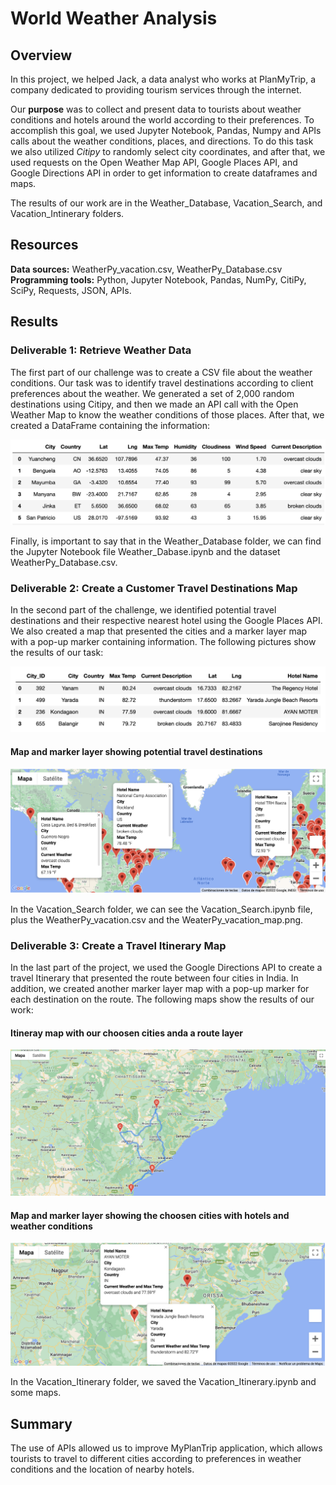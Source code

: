 # World Weather Analysis

## Overview

In this project, we helped Jack, a data analyst who works at PlanMyTrip,  a company dedicated to providing tourism services through the internet.

Our **purpose** was to collect and present data to tourists about weather conditions and hotels around the world according to their preferences. To accomplish this goal, we used Jupyter Notebook, Pandas, Numpy and APIs calls about the weather conditions, places, and directions. To do this task we also utilized _Citipy_ to randomly select city coordinates, and after that, we used requests on the Open Weather Map API, Google Places API, and Google Directions API in order to get information to create dataframes and maps.

The results of our work are in the Weather_Database, Vacation_Search, and Vacation_Intinerary folders.

## Resources
**Data sources:** WeatherPy_vacation.csv, WeatherPy_Database.csv
**Programming tools:** Python, Jupyter Notebook, Pandas, NumPy, CitiPy, SciPy, Requests, JSON, APIs.

## Results

### Deliverable 1: Retrieve Weather Data
The first part of our challenge was to create a CSV file about the weather conditions. Our task was to identify travel destinations according to client preferences about the weather. We generated a set of 2,000 random destinations using Citipy, and then we made an API call with the Open Weather Map to know the weather conditions of those places. After that, we created a DataFrame containing the information:

![Alt text](/Resources/1dataframe.png "imagen1")

Finally, is important to say that in the Weather_Database folder, we can find the Jupyter Notebook file Weather_Dabase.ipynb and the dataset WeatherPy_Database.csv.

### Deliverable 2: Create a Customer Travel Destinations Map

In the second part of the challenge, we identified potential travel destinations and their respective nearest hotel using the Google Places API. We also created a map that presented the cities and a marker layer map with a pop-up marker containing information. The following pictures show the results of our task:

![Alt text](/Resources/df_hotels.png "imagen2")

#### Map and marker layer showing potential travel destinations
![Alt text](/Vacation_Search/WeatherPy_vacation_map.png "imagen3")

In the Vacation_Search folder, we can see the Vacation_Search.ipynb file, plus the WeatherPy_vacation.csv and the WeaterPy_vacation_map.png.

### Deliverable 3: Create a Travel Itinerary Map

In the last part of the project,  we used the Google Directions API to create a travel Itinerary that presented the route between four cities in India. In addition, we created another marker layer map with a pop-up marker for each destination on the route.
The following maps show the results of our work:

#### Itineray map with our choosen cities anda a route layer
![Alt text](/Vacation_Itinerary/WeatherPy_travel_map.png "imagen4")

#### Map and marker layer showing the choosen cities with hotels and weather conditions
![Alt text](/Vacation_Itinerary/WeatherPy_travelmap_markers.png "imagen5")

In the Vacation_Itinerary folder, we saved the Vacation_Itinerary.ipynb and some maps.

## Summary

The use of APIs allowed us to improve MyPlanTrip application, which allows tourists to travel to different cities according to preferences in weather conditions and the location of nearby hotels.
